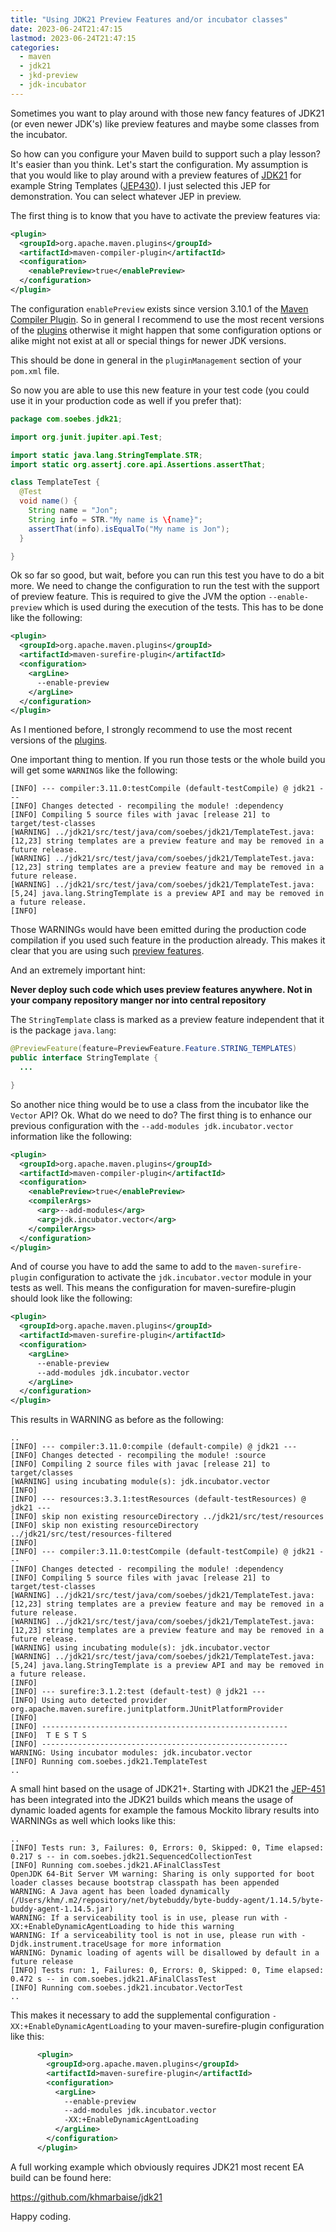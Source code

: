 ```yaml
---
title: "Using JDK21 Preview Features and/or incubator classes"
date: 2023-06-24T21:47:15
lastmod: 2023-06-24T21:47:15
categories:
  - maven
  - jdk21
  - jkd-preview
  - jdk-incubator
---
```

Sometimes you want to play around with those new fancy features of JDK21 (or even newer 
JDK's) like preview features and maybe some classes from the incubator.

So how can you configure your Maven build to support such a play lesson? It's easier than you 
think. Let's start the configuration. My assumption is that you would like to play around
with a preview features of [JDK21][JDK21] for example String Templates ([JEP430][JEP430]). 
I just selected this JEP for demonstration. You can select whatever JEP in preview.

The first thing is to know that you have to activate the preview features via:
```xml
<plugin>
  <groupId>org.apache.maven.plugins</groupId>
  <artifactId>maven-compiler-plugin</artifactId>
  <configuration>
    <enablePreview>true</enablePreview>
  </configuration>
</plugin>
```
The configuration `enablePreview` exists since version 3.10.1 of the 
[Maven Compiler Plugin][maven-compiler-plugin]. So in general I recommend to use
the most recent versions of the [plugins][maven-plugins] otherwise it might happen
that some configuration options or alike might not exist at all or special things
for newer JDK versions.

This should be done in general in the `pluginManagement` section of your `pom.xml`
file.

So now you are able to use this new feature in your test code (you could use it in your
production code as well if you prefer that):

```java
package com.soebes.jdk21;

import org.junit.jupiter.api.Test;

import static java.lang.StringTemplate.STR;
import static org.assertj.core.api.Assertions.assertThat;

class TemplateTest {
  @Test
  void name() {
    String name = "Jon";
    String info = STR."My name is \{name}";
    assertThat(info).isEqualTo("My name is Jon");
  }

}
```
Ok so far so good, but wait, before you can run this test you have to do a bit more. We
need to change the configuration to run the test with the support of preview feature. 
This is required to give the JVM the option `--enable-preview` which is used during the
execution of the tests. This has to be done like the following:

```xml
<plugin>
  <groupId>org.apache.maven.plugins</groupId>
  <artifactId>maven-surefire-plugin</artifactId>
  <configuration>
    <argLine>
      --enable-preview
    </argLine>
  </configuration>
</plugin>
```

As I mentioned before, I strongly recommend to use the most recent versions 
of the [plugins][maven-plugins]. 

One important thing to mention. If you run those tests or the whole build 
you will get some `WARNING`s like the following:
```text
[INFO] --- compiler:3.11.0:testCompile (default-testCompile) @ jdk21 ---
[INFO] Changes detected - recompiling the module! :dependency
[INFO] Compiling 5 source files with javac [release 21] to target/test-classes
[WARNING] ../jdk21/src/test/java/com/soebes/jdk21/TemplateTest.java:[12,23] string templates are a preview feature and may be removed in a future release.
[WARNING] ../jdk21/src/test/java/com/soebes/jdk21/TemplateTest.java:[12,23] string templates are a preview feature and may be removed in a future release.
[WARNING] ../jdk21/src/test/java/com/soebes/jdk21/TemplateTest.java:[5,24] java.lang.StringTemplate is a preview API and may be removed in a future release.
[INFO] 
```
Those WARNINGs would have been emitted during the production code compilation if you used
such feature in the production already. This makes it clear that you are using such [preview features][JEP12].

And an extremely important hint: 

**Never deploy such code which uses preview features anywhere. Not in your
company repository manger nor into central repository**

The `StringTemplate` class is marked as a preview feature independent that it is the package `java.lang`:
```java
@PreviewFeature(feature=PreviewFeature.Feature.STRING_TEMPLATES)
public interface StringTemplate {
  ...

}
```
So another nice thing would be to use a class from the incubator like the `Vector` API? Ok. What do we need to do?
The first thing is to enhance our previous configuration with the `--add-modules jdk.incubator.vector` information
like the following:
```xml
<plugin>
  <groupId>org.apache.maven.plugins</groupId>
  <artifactId>maven-compiler-plugin</artifactId>
  <configuration>
    <enablePreview>true</enablePreview>
    <compilerArgs>
      <arg>--add-modules</arg>
      <arg>jdk.incubator.vector</arg>
    </compilerArgs>
  </configuration>
</plugin>
```
And of course you have to add the same to add to the `maven-surefire-plugin` configuration to activate
the `jdk.incubator.vector` module in your tests as well. This means the configuration for
maven-surefire-plugin should look like the following:
```xml
<plugin>
  <groupId>org.apache.maven.plugins</groupId>
  <artifactId>maven-surefire-plugin</artifactId>
  <configuration>
    <argLine>
      --enable-preview
      --add-modules jdk.incubator.vector
    </argLine>
  </configuration>
</plugin>
```
This results in WARNING as before as the following:
```text
..
[INFO] --- compiler:3.11.0:compile (default-compile) @ jdk21 ---
[INFO] Changes detected - recompiling the module! :source
[INFO] Compiling 2 source files with javac [release 21] to target/classes
[WARNING] using incubating module(s): jdk.incubator.vector
[INFO] 
[INFO] --- resources:3.3.1:testResources (default-testResources) @ jdk21 ---
[INFO] skip non existing resourceDirectory ../jdk21/src/test/resources
[INFO] skip non existing resourceDirectory ../jdk21/src/test/resources-filtered
[INFO] 
[INFO] --- compiler:3.11.0:testCompile (default-testCompile) @ jdk21 ---
[INFO] Changes detected - recompiling the module! :dependency
[INFO] Compiling 5 source files with javac [release 21] to target/test-classes
[WARNING] ../jdk21/src/test/java/com/soebes/jdk21/TemplateTest.java:[12,23] string templates are a preview feature and may be removed in a future release.
[WARNING] ../jdk21/src/test/java/com/soebes/jdk21/TemplateTest.java:[12,23] string templates are a preview feature and may be removed in a future release.
[WARNING] using incubating module(s): jdk.incubator.vector
[WARNING] ../jdk21/src/test/java/com/soebes/jdk21/TemplateTest.java:[5,24] java.lang.StringTemplate is a preview API and may be removed in a future release.
[INFO] 
[INFO] --- surefire:3.1.2:test (default-test) @ jdk21 ---
[INFO] Using auto detected provider org.apache.maven.surefire.junitplatform.JUnitPlatformProvider
[INFO] 
[INFO] -------------------------------------------------------
[INFO]  T E S T S
[INFO] -------------------------------------------------------
WARNING: Using incubator modules: jdk.incubator.vector
[INFO] Running com.soebes.jdk21.TemplateTest
.. 
```

A small hint based on the usage of JDK21+. Starting with JDK21 the [JEP-451][JEP451] has been integrated
into the JDK21 builds which means the usage of dynamic loaded agents for example the famous Mockito library
results into WARNINGs as well which looks like this:
```text
..
[INFO] Tests run: 3, Failures: 0, Errors: 0, Skipped: 0, Time elapsed: 0.217 s -- in com.soebes.jdk21.SequencedCollectionTest
[INFO] Running com.soebes.jdk21.AFinalClassTest
OpenJDK 64-Bit Server VM warning: Sharing is only supported for boot loader classes because bootstrap classpath has been appended
WARNING: A Java agent has been loaded dynamically (/Users/khm/.m2/repository/net/bytebuddy/byte-buddy-agent/1.14.5/byte-buddy-agent-1.14.5.jar)
WARNING: If a serviceability tool is in use, please run with -XX:+EnableDynamicAgentLoading to hide this warning
WARNING: If a serviceability tool is not in use, please run with -Djdk.instrument.traceUsage for more information
WARNING: Dynamic loading of agents will be disallowed by default in a future release
[INFO] Tests run: 1, Failures: 0, Errors: 0, Skipped: 0, Time elapsed: 0.472 s -- in com.soebes.jdk21.AFinalClassTest
[INFO] Running com.soebes.jdk21.incubator.VectorTest
..
```
This makes it necessary to add the supplemental configuration `-XX:+EnableDynamicAgentLoading` to your 
maven-surefire-plugin configuration like this:
```xml
      <plugin>
        <groupId>org.apache.maven.plugins</groupId>
        <artifactId>maven-surefire-plugin</artifactId>
        <configuration>
          <argLine>
            --enable-preview
            --add-modules jdk.incubator.vector
            -XX:+EnableDynamicAgentLoading
          </argLine>
        </configuration>
      </plugin>
```

A full working example which obviously requires JDK21 most recent EA build can be found here:

https://github.com/khmarbaise/jdk21

Happy coding.

[JDK21]: https://openjdk.org/projects/jdk/21/
[JEP12]: https://openjdk.org/jeps/12
[JEP430]: https://openjdk.org/jeps/430
[JEP451]: https://openjdk.org/jeps/451
[maven-plugins]: https://maven.apache.org/plugins/
[maven-compiler-plugin]: https://maven.apache.org/plugins/maven-compiler-plugin/